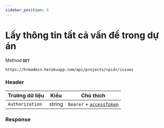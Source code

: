 ```yaml
---
sidebar_position: 6
---
```


# Lấy thông tin tất cả vấn đề trong dự án

Method **`GET`**

```shell
https://hrmadmin.herokuapp.com/api/projects/<pid>/issues
```

### Header

| Trường dữ liệu  | Kiểu   | Chú thích                                   |
| --------------- | ------ | ------------------------------------------- |
| `Authorization` | string | `Bearer` + [`accessToken`](../access-token.md) |

### Response
```json
    
```